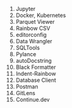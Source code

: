1. Jupyter
2. Docker, Kubernetes
3. Parquet Viewer
4. Rainbow CSV
5. editorconfig
6. Data Wrangler
7. SQLTools
8. Pylance
9. autoDocstring
10. Black Formatter
11. Indent-Rainbow
12. Database Client
13. Postman
14. GitLens
15. Continue.dev